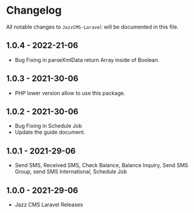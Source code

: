 # Changelog

All notable changes to `JazzCMS-Laravel` will be documented in this file.

## 1.0.4 - 2022-21-06

- Bug Fixing in parseXmlData return Array inside of Boolean.

## 1.0.3 - 2021-30-06

- PHP lower version allow to use this package.

## 1.0.2 - 2021-30-06

- Bug Fixing in Schedule Job
- Update the guide document.

## 1.0.1 - 2021-29-06

- Send SMS, Received SMS, Check Balance, Balance Inquiry, Send SMS Group, send SMS International, Schedule Job

## 1.0.0 - 2021-29-06

- Jazz CMS Laravel Releases
